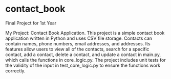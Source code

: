 # contact_book
Final Project for 1st Year

My Project: Contact Book Application.
This project is a simple contact book application written in Python and uses CSV file storage.
Contacts can contain names, phone numbers, email addresses, and addresses.
Its features allow users to view all of the contacts, search for a specific contact, add a contact, delete a contact, and update a contact in main.py, which calls the functions in core_logic.py.
The project includes unit tests for the validity of the input in test_core_logic.py to ensure the functions work correctly.

